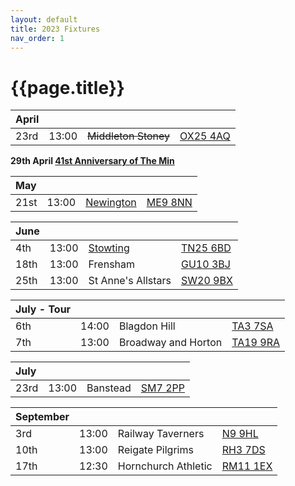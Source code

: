 ```yaml
---
layout: default
title: 2023 Fixtures
nav_order: 1
---
```


# {{page.title}}

| April |  |  |  |
|:---|:---|:---|:---|
| 23rd | 13:00 | ~~Middleton Stoney~~ | [OX25 4AQ](https://goo.gl/maps/VPaRvUceyyN7zqbF9) | 🥪 |

**29th April [41st Anniversary of The Min](../1982/clifton-hill-house)**

| May |  |  |  |
|:---|:---|:---|:---|
| 21st | 13:00 | [Newington](2023/newington) | [ME9 8NN](https://goo.gl/maps/isDA8kEwT8EKzaEw8) |  |

| June |  |  |  |
|:---|:---|:---|:---|
| 4th | 13:00 | [Stowting](2023/stowting) | [TN25 6BD](https://goo.gl/maps/5KNmaMe6Wb42) |  |
| 18th | 13:00 | Frensham | [GU10 3BJ](https://goo.gl/maps/4gohPpn1stdT6fnY7) |  |
| 25th | 13:00 | St Anne's Allstars | [SW20 9BX](https://goo.gl/maps/USvKiA2V8LZvJsje6) |  |


| July - Tour |  |  |  |
|:---|:---|:---|:---|
| 6th | 14:00 | Blagdon Hill| [TA3 7SA](https://goo.gl/maps/H6iLZLNcja12) | 🥪 |
| 7th | 13:00 | Broadway and Horton | [TA19 9RA](https://goo.gl/maps/hVamJL8if6v) | 🥪 |

| July |  |  |  |
|:---|:---|:---|:---|
| 23rd | 13:00 | Banstead | [SM7 2PP](https://goo.gl/maps/nv7dov2xsYvUnRay5) |  |

| September |  |  |  |
|:---|:---|:---|:---|
| 3rd | 13:00 | Railway Taverners | [N9 9HL](https://goo.gl/maps/xENoW4EHTBGNBsox5) |  |
| 10th | 13:00 | Reigate Pilgrims| [RH3 7DS](https://goo.gl/maps/APtKSjuaQ5v) |  |
| 17th | 12:30 | Hornchurch Athletic | [RM11 1EX](https://goo.gl/maps/qELJ495rTjR5qBbm8) |  |
